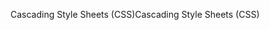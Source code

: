 <span data-ttu-id="dd1cf-101">Cascading Style Sheets (CSS)</span><span class="sxs-lookup"><span data-stu-id="dd1cf-101">Cascading Style Sheets (CSS)</span></span>